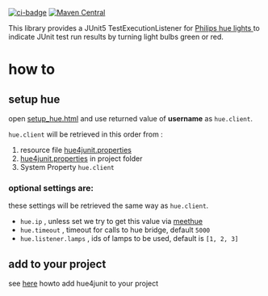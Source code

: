 [![ci-badge]][ci-actions]
[![Maven Central](https://img.shields.io/maven-central/v/de.klosebrothers.hue/hue4junit.svg?label=maven)](https://search.maven.org/search?q=g:%22de.klosebrothers.hue%22%20AND%20a:%22hue4junit%22)

This library provides a JUnit5 TestExecutionListener for [Philips hue lights ](https://www2.meethue.com/en-us) to indicate JUnit test run results by turning light bulbs green or red.

# how to
## setup hue
open [setup_hue.html](http://htmlpreview.github.io/?https://github.com/mklose/hue4junit/blob/master/setup_hue.html) and use returned value of __username__ as `hue.client`.

`hue.client` will be retrieved in this order from :
 1. resource file [hue4junit.properties](src/test/resources/hue4junit.properties)
 1. [hue4junit.properties](hue4junit.properties) in project folder
 1. System Property `hue.client`
 
 ### optional settings are:
 these settings will be retrieved the same way as `hue.client`. 
  - `hue.ip` , unless set we try to get this value via [meethue](https://www.meethue.com/api/nupnp)
  - `hue.timeout` , timeout for calls to hue bridge, default `5000`
  - `hue.listener.lamps` , ids of lamps to be used, default is  `[1, 2, 3]`

## add to your project

see [here](https://github.com/swkBerlin/kata-bootstraps/tree/master/java/hue4j5) howto add hue4junit to your project

[ci-badge]: https://github.com/mklose/hue4junit/workflows/CI/badge.svg "CI build status"
[ci-actions]: https://github.com/mklose/hue4junit/actions